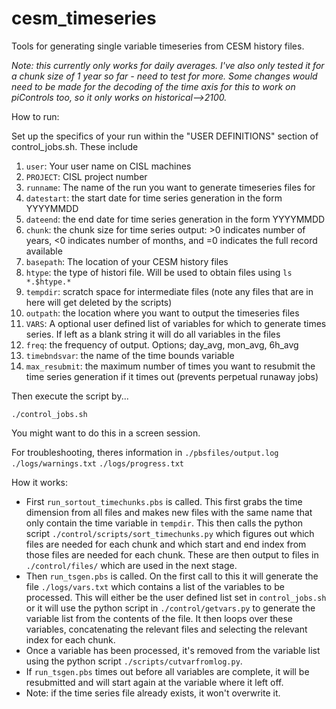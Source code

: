 # cesm_timeseries
Tools for generating single variable timeseries from CESM history files.

<em>Note: this currently only works for daily averages.  I've also only tested it for a chunk size of 1 year so far - need to test for more.  Some changes would need to be made for the decoding of the time axis for this to work on piControls too, so it only works on historical-->2100.</em>

How to run:

Set up the specifics of your run within the "USER DEFINITIONS" section of control\_jobs.sh.  These include

1. ``user``: Your user name on CISL machines
2. ``PROJECT``: CISL project number
3. ``runname``: The name of the run you want to generate timeseries files for
4. ``datestart``: the start date for time series generation in the form YYYYMMDD
5. ``dateend``: the end date for time series generation in the form YYYYMMDD
6. ``chunk``: the chunk size for time series output: >0 indicates number of years, <0 indicates number of months, and =0 indicates the full record available
7. ``basepath``: The location of your CESM history files
8. ``htype``: the type of histori file.  Will be used to obtain files using ``ls *.$htype.*``
9. ``tempdir``: scratch space for intermediate files (note any files that are in here will get deleted by the scripts)
10. ``outpath``: the location where you want to output the timeseries files
11. ``VARS``: A optional user defined list of variables for which to generate times series.  If left as a blank string it will do all variables in the files
12. ``freq``: the frequency of output.  Options; day\_avg, mon\_avg, 6h\_avg
13. ``timebndsvar``: the name of the time bounds variable
14. ``max_resubmit``: the maximum number of times you want to resubmit the time series generation if it times out (prevents perpetual runaway jobs)

Then execute the script by...

``./control_jobs.sh``

You might want to do this in a screen session.

For troubleshooting, theres information in 
``./pbsfiles/output.log``
``./logs/warnings.txt``
``./logs/progress.txt``


How it works:
- First ``run_sortout_timechunks.pbs`` is called.  This first grabs the time dimension from all files and makes new files with the same name that only contain the time variable in ``tempdir``.  This then calls the python script ``./control/scripts/sort_timechunks.py`` which figures out which files are needed for each chunk and which start and end index from those files are needed for each chunk.  These are then output to files in ``./control/files/`` which are used in the next stage.
- Then ``run_tsgen.pbs`` is called.  On the first call to this it will generate the file ``./logs/vars.txt`` which contains a list of the variables to be processed.  This will either be the user defined list set in ``control_jobs.sh`` or it will use the python script in ``./control/getvars.py`` to generate the variable list from the contents of the file.  It then loops over these variables, concatenating the relevant files and selecting the relevant index for each chunk.
- Once a variable has been processed, it's removed from the variable list using the python script ``./scripts/cutvarfromlog.py``.
- If ``run_tsgen.pbs`` times out before all variables are complete, it will be resubmitted and will start again at the variable where it left off.
- Note: if the time series file already exists, it won't overwrite it.
